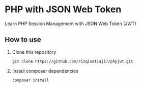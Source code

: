 # PHP with JSON Web Token
Learn PHP Session Management with JSON Web Token (JWT)

## How to use

1. Clone this repository

   ```
   git clone https://github.com/rizqisetiaji7/phpjwt.git
   ```
2. Install composer dependencies
   ```
   composer install
   ```
